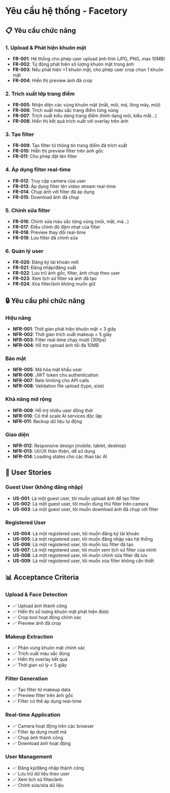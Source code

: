 # Yêu cầu hệ thống - Facetory

## 📋 Yêu cầu chức năng

### 1. Upload & Phát hiện khuôn mặt
- **FR-001**: Hệ thống cho phép user upload ảnh tĩnh (JPG, PNG, max 10MB)
- **FR-002**: Tự động phát hiện số lượng khuôn mặt trong ảnh
- **FR-003**: Nếu phát hiện >1 khuôn mặt, cho phép user crop chọn 1 khuôn mặt
- **FR-004**: Hiển thị preview ảnh đã crop

### 2. Trích xuất lớp trang điểm
- **FR-005**: Nhận diện các vùng khuôn mặt (mắt, môi, má, lông mày, mũi)
- **FR-006**: Trích xuất màu sắc trang điểm từng vùng
- **FR-007**: Trích xuất kiểu dáng trang điểm (hình dạng môi, kiểu mắt...)
- **FR-008**: Hiển thị kết quả trích xuất với overlay trên ảnh

### 3. Tạo filter
- **FR-009**: Tạo filter từ thông tin trang điểm đã trích xuất
- **FR-010**: Hiển thị preview filter trên ảnh gốc
- **FR-011**: Cho phép đặt tên filter

### 4. Áp dụng filter real-time
- **FR-012**: Truy cập camera của user
- **FR-013**: Áp dụng filter lên video stream real-time
- **FR-014**: Chụp ảnh với filter đã áp dụng
- **FR-015**: Download ảnh đã chụp

### 5. Chỉnh sửa filter
- **FR-016**: Chỉnh sửa màu sắc từng vùng (môi, mắt, má...)
- **FR-017**: Điều chỉnh độ đậm nhạt của filter
- **FR-018**: Preview thay đổi real-time
- **FR-019**: Lưu filter đã chỉnh sửa

### 6. Quản lý user
- **FR-020**: Đăng ký tài khoản mới
- **FR-021**: Đăng nhập/đăng xuất
- **FR-022**: Lưu trữ ảnh gốc, filter, ảnh chụp theo user
- **FR-023**: Xem lịch sử filter và ảnh đã tạo
- **FR-024**: Xóa filter/ảnh không muốn giữ

## 🔒 Yêu cầu phi chức năng

### Hiệu năng
- **NFR-001**: Thời gian phát hiện khuôn mặt < 3 giây
- **NFR-002**: Thời gian trích xuất makeup < 5 giây
- **NFR-003**: Filter real-time chạy mượt (30fps)
- **NFR-004**: Hỗ trợ upload ảnh tối đa 10MB

### Bảo mật
- **NFR-005**: Mã hóa mật khẩu user
- **NFR-006**: JWT token cho authentication
- **NFR-007**: Rate limiting cho API calls
- **NFR-008**: Validation file upload (type, size)

### Khả năng mở rộng
- **NFR-009**: Hỗ trợ nhiều user đồng thời
- **NFR-010**: Có thể scale AI services độc lập
- **NFR-011**: Backup dữ liệu tự động

### Giao diện
- **NFR-012**: Responsive design (mobile, tablet, desktop)
- **NFR-013**: UI/UX thân thiện, dễ sử dụng
- **NFR-014**: Loading states cho các thao tác AI

## 🎯 User Stories

### Guest User (không đăng nhập)
- **US-001**: Là một guest user, tôi muốn upload ảnh để tạo filter
- **US-002**: Là một guest user, tôi muốn dùng thử filter trên camera
- **US-003**: Là một guest user, tôi muốn download ảnh đã chụp với filter

### Registered User
- **US-004**: Là một registered user, tôi muốn đăng ký tài khoản
- **US-005**: Là một registered user, tôi muốn đăng nhập vào hệ thống
- **US-006**: Là một registered user, tôi muốn lưu filter đã tạo
- **US-007**: Là một registered user, tôi muốn xem lịch sử filter của mình
- **US-008**: Là một registered user, tôi muốn chỉnh sửa filter đã lưu
- **US-009**: Là một registered user, tôi muốn xóa filter không cần thiết

## 📊 Acceptance Criteria

### Upload & Face Detection
- ✅ Upload ảnh thành công
- ✅ Hiển thị số lượng khuôn mặt phát hiện được
- ✅ Crop tool hoạt động chính xác
- ✅ Preview ảnh đã crop

### Makeup Extraction
- ✅ Phân vùng khuôn mặt chính xác
- ✅ Trích xuất màu sắc đúng
- ✅ Hiển thị overlay kết quả
- ✅ Thời gian xử lý < 5 giây

### Filter Generation
- ✅ Tạo filter từ makeup data
- ✅ Preview filter trên ảnh gốc
- ✅ Filter có thể áp dụng real-time

### Real-time Application
- ✅ Camera hoạt động trên các browser
- ✅ Filter áp dụng mượt mà
- ✅ Chụp ảnh thành công
- ✅ Download ảnh hoạt động

### User Management
- ✅ Đăng ký/đăng nhập thành công
- ✅ Lưu trữ dữ liệu theo user
- ✅ Xem lịch sử filter/ảnh
- ✅ Chỉnh sửa/xóa dữ liệu 